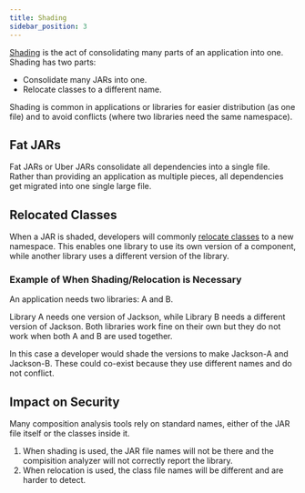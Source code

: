 ```yaml
---
title: Shading
sidebar_position: 3
---
```


[Shading](https://maven.apache.org/plugins/maven-shade-plugin/) is the act of consolidating many parts of an application into one. Shading has two parts:

 * Consolidate many JARs into one.
 * Relocate classes to a different name.

Shading is common in applications or libraries for easier distribution (as one file) and to avoid conflicts (where two libraries need the same namespace).

## Fat JARs

Fat JARs or Uber JARs consolidate all dependencies into a single file. Rather than providing an application as multiple pieces, all dependencies get migrated into one single large file.

## Relocated Classes

When a JAR is shaded, developers will commonly [relocate classes](https://maven.apache.org/plugins/maven-shade-plugin/examples/class-relocation.html) to a new namespace. This enables one library to use its own version of a component, while another library uses a different version of the library.

### Example of When Shading/Relocation is Necessary

An application needs two libraries: A and B.

Library A needs one version of Jackson, while Library B needs a different version of Jackson. Both libraries work fine on their own but they do not work when both A and B are used together.

In this case a developer would shade the versions to make Jackson-A and Jackson-B. These could co-exist because they use different names and do not conflict.

## Impact on Security

Many composition analysis tools rely on standard names, either of the JAR file itself or the classes inside it.

 1. When shading is used, the JAR file names will not be there and the compisition analyzer will not correctly report the library.
 2. When relocation is used, the class file names will be different and are harder to detect.